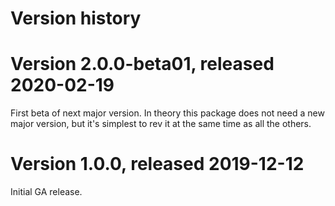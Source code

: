 # Version history

# Version 2.0.0-beta01, released 2020-02-19

First beta of next major version. In theory this package does not
need a new major version, but it's simplest to rev it at the same
time as all the others.

# Version 1.0.0, released 2019-12-12

Initial GA release.
